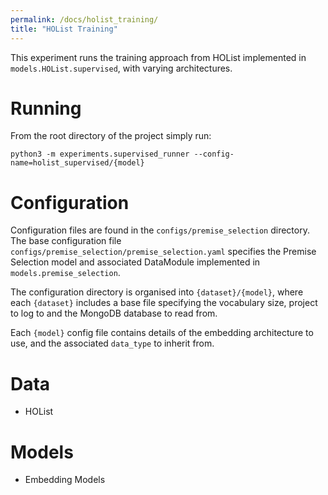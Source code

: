 ```yaml
---
permalink: /docs/holist_training/
title: "HOList Training"
---
```


This experiment runs the training approach from HOList implemented in `models.HOList.supervised`,
with varying architectures.

# Running
From the root directory of the project simply run:

`python3 -m experiments.supervised_runner --config-name=holist_supervised/{model}`

# Configuration

Configuration files are found in the `configs/premise_selection` directory.
The base configuration file `configs/premise_selection/premise_selection.yaml` specifies the
Premise Selection model and associated DataModule implemented in `models.premise_selection`.

The configuration directory is organised into `{dataset}/{model}`, where each `{dataset}`
includes a base file specifying the vocabulary size, project to log to and the MongoDB database to read from.

Each `{model}` config file contains details of the embedding architecture to use, and the associated `data_type` to inherit from.


# Data
- HOList 

# Models
- Embedding Models 
